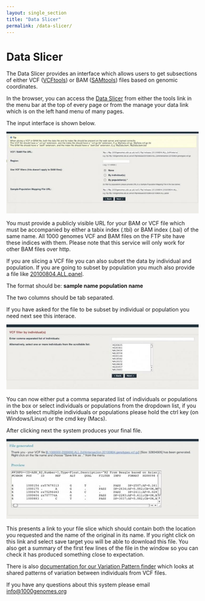 ```yaml
---
layout: single_section
title: "Data Slicer"
permalink: /data-slicer/
---
```


# Data Slicer

The Data Slicer provides an interface which allows users to get subsections of either VCF ([VCFtools](http://vcftools.sourceforge.net/specs.html)) or BAM ([SAMtools](http://samtools.sourceforge.net/)) files based on genomic coordinates.

In the browser, you can access the [Data Slicer](http://browser.1000genomes.org/Homo_sapiens/UserData/SelectSlice) from either the tools link in the menu bar at the top of every page or from the manage your data link which is on the left hand menu of many pages.

The input interface is shown below.

![data slicer input field](/sites/1000genomes.org/files/resize/documents/data_slicer_input_test-722x306.jpg "data slicer input")

You must provide a publicly visible URL for your BAM or VCF file which must be accompanied by either a tabix index (.tbi) or BAM index (.bai) of the same name. All 1000 genomes VCF and BAM files on the FTP site have these indices with them. Please note that this service will only work for other BAM files over http.

If you are slicing a VCF file you can also subset the data by individual and population. If you are going to subset by population you much also provide a file like [20100804.ALL.panel](ftp://ftp.1000genomes.ebi.ac.uk/vol1/ftp/release/20100804/20100804.ALL.panel).

The format should be: **sample name population name**

The two columns should be tab separated.

If you have asked for the file to be subset by individual or population you need next see this interace.

![select individuals](/sites/1000genomes.org/files/resize/documents/ds_select_sample-722x244.jpg "select individuals")

You can now either put a comma separated list of individuals or populations in the box or select individuals or populations from the dropdown list, if you wish to select multiple individuals or populations please hold the ctrl key (on Windows/Linux) or the cmd key (Macs).

After clicking next the system produces your final file.

![data slicer output](/sites/1000genomes.org/files/resize/documents/ds_final-741x307.jpg "data slicer output")

This presents a link to your file slice which should contain both the location you requested and the name of the original in its name. If you right click on this link and select save target you will be able to download this file. You also get a summary of the first few lines of the file in the window so you can check it has produced something close to expectation.

There is also [documentation for our Variation Pattern finder](http://www.1000genomes.org/variation-pattern-finder) which looks at shared patterns of variation between individuals from VCF files.

If you have any questions about this system please email [info@1000genomes.org](mailto:info@1000genomes.org)
